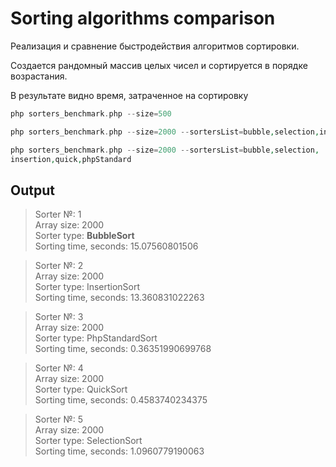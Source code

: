 # Sorting algorithms comparison

Реализация и сравнение быстродействия алгоритмов сортировки.

Создается рандомный массив целых чисел и сортируется в порядке возрастания.

В результате видно время, затраченное на сортировку

```php
php sorters_benchmark.php --size=500
```

```php
php sorters_benchmark.php --size=2000 --sortersList=bubble,selection,insertion
```

```php
php sorters_benchmark.php --size=2000 --sortersList=bubble,selection,
insertion,quick,phpStandard
```

## Output

>Sorter №: 1\
>Array size: 2000\
>Sorter type: **BubbleSort**\
>Sorting time, seconds: 15.07560801506

>Sorter №: 2\
>Array size: 2000\
>Sorter type: InsertionSort\
>Sorting time, seconds: 13.360831022263

>Sorter №: 3\
>Array size: 2000\
>Sorter type: PhpStandardSort\
>Sorting time, seconds: 0.36351990699768

>Sorter №: 4\
>Array size: 2000\
>Sorter type: QuickSort\
>Sorting time, seconds: 0.4583740234375

>Sorter №: 5\
>Array size: 2000\
>Sorter type: SelectionSort\
>Sorting time, seconds: 1.0960779190063
